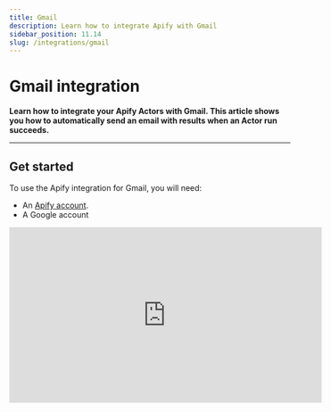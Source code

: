 ```yaml
---
title: Gmail
description: Learn how to integrate Apify with Gmail
sidebar_position: 11.14
slug: /integrations/gmail
---
```


# Gmail integration

**Learn how to integrate your Apify Actors with Gmail. This article shows you how to automatically send an email with results when an Actor run succeeds.**

---

## Get started

To use the Apify integration for Gmail, you will need:

- An [Apify account](https://console.apify.com/).
- A Google account

<iframe width="560" height="315" src="https://www.youtube-nocookie.com/embed/BcFexrRxzdM" title="YouTube video player" frameborder="0" allow="accelerometer; autoplay; clipboard-write; encrypted-media; gyroscope; picture-in-picture; web-share" allowfullscreen></iframe>

